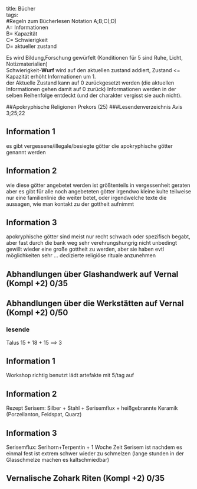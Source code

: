 title: Bücher  
tags:   
#Regeln zum Bücherlesen
Notation A;B;C(;D)  
A= Informationen  
B= Kapazität  
C= Schwierigkeit  
D= aktueller zustand  

Es wird Bildung,Forschung gewürfelt (Konditionen für 5 sind Ruhe, Licht, Notizmaterialien)    
Schwierigkeit-**Wurf** wird auf den aktuellen zustand addiert, Zustand <= Kapazität erhöht Informationen um 1.  
der Aktuelle Zustand kann auf 0 zurückgesetzt werden (die aktuellen Informationen gehen damit auf 0 zurück) Informationen werden in der selben Reihenfolge entdeckt (und der charakter vergisst sie auch nicht).  


##Apokryphische Religionen Prekors (25)
###Lesendenverzeichnis
Avis 3;25;22

## Information 1 
es gibt vergessene/illegale/besiegte götter die apokryphische götter genannt werden


## Information 2
wie diese götter angebetet werden ist größtenteils in vergessenheit geraten aber es gibt für alle noch angebeteten götter irgendwo kleine kulte teilweise nur eine familienlinie die weiter betet, oder irgendwelche texte die aussagen, wie man kontakt zu der gottheit aufnimmt

## Information 3
apokryphische götter sind meist nur recht schwach oder spezifisch begabt, aber fast durch die bank weg sehr verehrungshungrig 
nicht unbedingt gewillt wieder eine große gottheit zu werden, aber sie haben evtl möglichkeiten sehr ... dedizierte religiöse rituale anzunehmen

## Abhandlungen über Glashandwerk auf Vernal (Kompl +2) 0/35
## Abhandlungen über die Werkstätten auf Vernal (Kompl +2) 0/50
### lesende
Talus 15 + 18 + 15 ==> 3

## Information 1
Workshop richtig benutzt lädt artefakte mit 5/tag auf

## Information 2
Rezept Serisem: Silber + Stahl + Serisemflux + heißgebrannte Keramik (Porzellanton, Feldspat, Quarz)

## Information 3
Serisemflux: Serihorn+Terpentin + 1 Woche Zeit
Serisem ist nachdem es einmal fest ist extrem schwer wieder zu schmelzen (lange stunden in der Glasschmelze machen es kaltschmiedbar)


 
## Vernalische Zohark Riten (Kompl +2) 0/35

